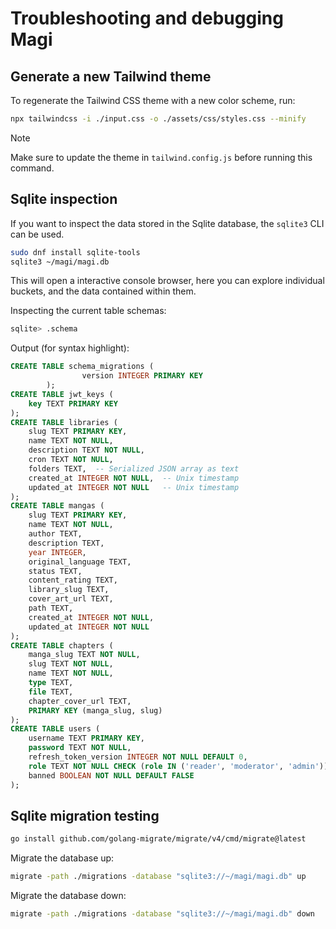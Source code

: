 # Troubleshooting and debugging Magi

## Generate a new Tailwind theme

To regenerate the Tailwind CSS theme with a new color scheme, run:

```sh
npx tailwindcss -i ./input.css -o ./assets/css/styles.css --minify
```

> [!NOTE]
> Make sure to update the theme in `tailwind.config.js` before running this command.

## Sqlite inspection

If you want to inspect the data stored in the Sqlite database, the `sqlite3` CLI can be used.

```bash
sudo dnf install sqlite-tools
sqlite3 ~/magi/magi.db
```

This will open a interactive console browser, here you can explore individual buckets, and the data contained within them.

Inspecting the current table schemas:

```bash
sqlite> .schema
```

Output (for syntax highlight):

```sql
CREATE TABLE schema_migrations (
                version INTEGER PRIMARY KEY
        );
CREATE TABLE jwt_keys (
    key TEXT PRIMARY KEY
);
CREATE TABLE libraries (
    slug TEXT PRIMARY KEY,
    name TEXT NOT NULL,
    description TEXT NOT NULL,
    cron TEXT NOT NULL,
    folders TEXT,  -- Serialized JSON array as text
    created_at INTEGER NOT NULL,  -- Unix timestamp
    updated_at INTEGER NOT NULL   -- Unix timestamp
);
CREATE TABLE mangas (
    slug TEXT PRIMARY KEY,
    name TEXT NOT NULL,
    author TEXT,
    description TEXT,
    year INTEGER,
    original_language TEXT,
    status TEXT,
    content_rating TEXT,
    library_slug TEXT,
    cover_art_url TEXT,
    path TEXT,
    created_at INTEGER NOT NULL,
    updated_at INTEGER NOT NULL
);
CREATE TABLE chapters (
    manga_slug TEXT NOT NULL,
    slug TEXT NOT NULL,
    name TEXT NOT NULL,
    type TEXT,
    file TEXT,
    chapter_cover_url TEXT,
    PRIMARY KEY (manga_slug, slug)
);
CREATE TABLE users (
    username TEXT PRIMARY KEY,
    password TEXT NOT NULL,
    refresh_token_version INTEGER NOT NULL DEFAULT 0,
    role TEXT NOT NULL CHECK (role IN ('reader', 'moderator', 'admin')),
    banned BOOLEAN NOT NULL DEFAULT FALSE
);
```

## Sqlite migration testing

```bash
go install github.com/golang-migrate/migrate/v4/cmd/migrate@latest
```

Migrate the database up:

```bash
migrate -path ./migrations -database "sqlite3://~/magi/magi.db" up
```

Migrate the database down:

```bash
migrate -path ./migrations -database "sqlite3://~/magi/magi.db" down
```
